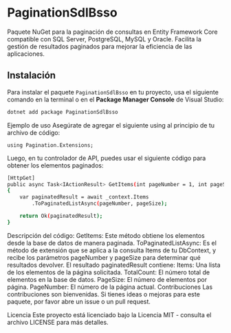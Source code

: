 # PaginationSdlBsso

Paquete NuGet para la paginación de consultas en Entity Framework Core compatible con SQL Server, PostgreSQL, MySQL y Oracle. Facilita la gestión de resultados paginados para mejorar la eficiencia de las aplicaciones.

## Instalación

Para instalar el paquete `PaginationSdlBsso` en tu proyecto, usa el siguiente comando en la terminal o en el **Package Manager Console** de Visual Studio:

```bash
dotnet add package PaginationSdlBsso
```

Ejemplo de uso
Asegúrate de agregar el siguiente using al principio de tu archivo de código:

```
using Pagination.Extensions;
```
Luego, en tu controlador de API, puedes usar el siguiente código para obtener los elementos paginados:

```bash
[HttpGet]
public async Task<IActionResult> GetItems(int pageNumber = 1, int pageSize = 10)
{
    var paginatedResult = await _context.Items
        .ToPaginatedListAsync(pageNumber, pageSize);

    return Ok(paginatedResult);
}
```
Descripción del código:
GetItems: Este método obtiene los elementos desde la base de datos de manera paginada.
ToPaginatedListAsync: Es el método de extensión que se aplica a la consulta Items de tu DbContext, y recibe los parámetros pageNumber y pageSize para determinar qué resultados devolver.
El resultado paginatedResult contiene:
Items: Una lista de los elementos de la página solicitada.
TotalCount: El número total de elementos en la base de datos.
PageSize: El número de elementos por página.
PageNumber: El número de la página actual.
Contribuciones
Las contribuciones son bienvenidas. Si tienes ideas o mejoras para este paquete, por favor abre un issue o un pull request.

Licencia
Este proyecto está licenciado bajo la Licencia MIT - consulta el archivo LICENSE para más detalles.
